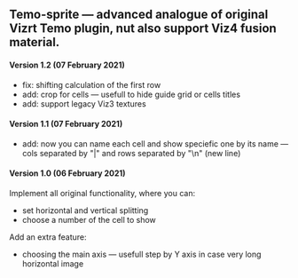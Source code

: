 ## Temo-sprite — advanced analogue of original Vizrt Temo plugin, nut also support Viz4 fusion material.

#### Version 1.2 (07 February 2021)
* fix: shifting calculation of the first row
* add: crop for cells — usefull to hide guide grid or cells titles
* add: support legacy Viz3 textures

#### Version 1.1 (07 February 2021)
* add: now you can name each cell and show speciefic one by its name — cols separated by "|" and rows separated by "\n" (new line)

#### Version 1.0 (06 February 2021)
Implement all original functionality, where you can:
* set horizontal and vertical splitting
* choose a number of the cell to show

Add an extra feature:
* choosing the main axis — usefull step by Y axis in case very long horizontal image